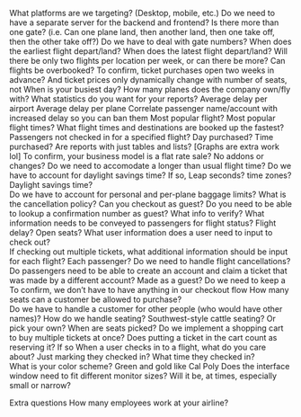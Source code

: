 What platforms are we targeting?  (Desktop, mobile, etc.)
Do we need to have a separate server for the backend and frontend?
Is there more than one gate?  (i.e. Can one plane land, then another land, then one take off, then the other take off?)
Do we have to deal with gate numbers?
When does the earliest flight depart/land?
When does the latest flight depart/land?
Will there be only two flights per location per week, or can there be more?
Can flights be overbooked?
To confirm, ticket purchases open two weeks in advance?  And ticket prices only dynamically change with number of seats, not 
When is your busiest day?
How many planes does the company own/fly with?
What statistics do you want for your reports?
Average delay per airport
Average delay per plane
Correlate passenger name/account with increased delay so you can ban them
Most popular flight?  Most popular flight times?
What flight times and destinations are booked up the fastest?
Passengers not checked in for a specified flight?  Day purchased?  Time purchased?
Are reports with just tables and lists?  [Graphs are extra work lol]
To confirm, your business model is a flat rate sale?  No addons or changes?
Do we need to accomodate a longer than usual flight time?
Do we have to account for daylight savings time? If so,  Leap seconds?   time zones?  Daylight savings time?  
Do we have to account for personal and per-plane baggage limits?
What is the cancellation policy?
Can you checkout as guest?
Do you need to be able to lookup a confirmation number as guest?  What info to verify?
What information needs to be conveyed to passengers for flight status?
Flight delay?
Open seats?
What user information does a user need to input to check out?  
If checking out multiple tickets, what additional information should be input for each flight?  Each passenger?
Do we need to handle flight cancellations?
Do passengers need to be able to create an account and claim a ticket that was made by a different account?  Made as a guest?
Do we need to keep a 
To confirm, we don’t have to have anything in our checkout flow 
How many seats can a customer be allowed to purchase?  
Do we have to handle a customer for other people (who would have other names)?
How do we handle seating?  Southwest-style cattle seating?  Or pick your own?
When are seats picked?
Do we implement a shopping cart to buy multiple tickets at once?
Does putting a ticket in the cart count as reserving it?  If so
When a user checks in to a flight, what do you care about?  Just marking they checked in?  What time they checked in?  
What is your color scheme?  Green and gold like Cal Poly
Does the interface window need to fit different monitor sizes?  Will it be, at times, especially small or narrow?  

Extra questions
How many employees work at your airline?
